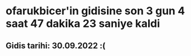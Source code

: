 # ofarukbicer'in gidisine son 3 gun 4 saat 47 dakika 23 saniye kaldi

## Gidis tarihi: 30.09.2022 :(